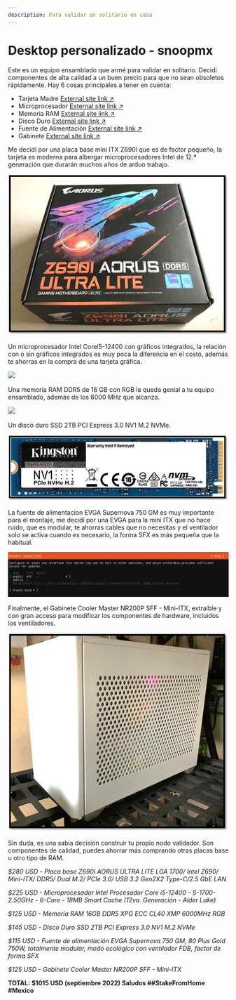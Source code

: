 ```yaml
---
description: Para validar en solitario en casa
---
```


# Desktop personalizado - snoopmx

Este es un equipo ensamblado que armé para validar en solitario. Decidí componentes de alta calidad a un buen precio para que no sean obsoletos rápidamente. Hay 6 cosas principales a tener en cuenta:

* Tarjeta Madre [External site link ↗](https://www.amazon.com.mx/gp/product/B0B29H7DJS/ref=ppx\_yo\_dt\_b\_asin\_title\_o04\_s00?ie=UTF8\&psc=1)
* Microprocesador [External site link ↗](https://www.amazon.com.mx/Intel-Procesador-Core-i5-12400-S-1700-2-50GHz/dp/B09NMPD8V2/ref=sr\_1\_1?\_\_mk\_es\_MX=%C3%85M%C3%85%C5%BD%C3%95%C3%91\&crid=34NCI5QC2TPLB\&keywords=1x+Procesador+Intel+Core+i5-12400%2C+S-1700%2C+2.50GHz%2C+6-Core%2C+18MB+Smart+Cache+%2812va.+Generaci%C3%B3n+-)
* Memoria RAM [External site link ↗](https://www.amazon.com.mx/ADATA-Lancer-DDR5-6000MHz-AX5U6000C4016G-CLARBK/dp/B09NTNN3DF/ref=sr\_1\_3?\_\_mk\_es\_MX=%C3%85M%C3%85%C5%BD%C3%95%C3%91\&crid=1W2YSNUDZF5IK\&keywords=1x+Memoria+RAM+XPG+Lancer+RGB+Black+DDR5%2C+6000MHz%2C+16GB%2C+ECC%2C+CL40%2C+XMP\&qid=1674429134\&s=electronics\&sprefix=1x+memoria+ram+xpg+lancer+rgb+black+ddr5+6000mhz+16gb+ecc+cl40+xmp%2Celectronics%2C133\&sr=1-3\&ufe=app\_do%3Aamzn1.fos.66c34496-0d28-4d73-a0a1-97a8d87ec0b2)
* Disco Duro [External site link ↗](https://www.amazon.com.mx/Kingston-2000GB-NVMe-Carriles-Lectura/dp/B091BG4HDW/ref=asc\_df\_B091BG4HDW/?tag=gledskshopmx-20\&linkCode=df0\&hvadid=496333178077\&hvpos=\&hvnetw=g\&hvrand=16185225575629432847\&hvpone=\&hvptwo=\&hvqmt=\&hvdev=c\&hvdvcmdl=\&hvlocint=\&hvlocphy=1010203\&hvtargid=pla-1256475787098\&psc=1)
* Fuente de Alimentación [External site link ↗](https://www.amazon.com.mx/gp/product/B0939VN9QT/ref=ppx\_yo\_dt\_b\_asin\_title\_o07\_s00?ie=UTF8\&psc=1)
* Gabinete [External site link ↗](https://www.amazon.com.mx/gp/product/B08BF8YMXC/ref=ppx\_yo\_dt\_b\_asin\_title\_o08\_s00?ie=UTF8\&psc=1)

Me decidí por una placa base mini ITX Z690l que es de factor pequeño, la tarjeta es moderna para albergar microprocesadores Intel de 12.ª generación que durarán muchos años de arduo trabajo.

![](<../../.gitbook/assets/image (2) (3).png>)

Un microprocesador Intel Corei5-12400 con gráficos integrados, la relación con o sin gráficos integrados es muy poca la diferencia en el costo, además te ahorras en la compra de una tarjeta gráfica.

![](<../../.gitbook/assets/image (4) (1).png>)

Una memoria RAM DDR5 de 16 GB con RGB le queda genial a tu equipo ensamblado, además de los 6000 MHz que alcanza.&#x20;

![](<../../.gitbook/assets/image (5) (1).png>)

Un disco duro SSD 2TB PCI Express 3.0 NV1 M.2 NVMe.

![](<../../.gitbook/assets/image (2).png>)

La fuente de alimentacion EVGA Supernova 750 GM es muy importante para el montaje, me decidí por una EVGA para la mini ITX que no hace ruido, que es modular, te ahorras cables que no necesitas y el ventilador solo se activa cuando es necesario, la forma SFX es más pequeña que la habitual.

![](<../../.gitbook/assets/image (1) (1).png>)

Finalmente, el Gabinete Cooler Master NR200P SFF - Mini-ITX, extraíble y con gran acceso para modificar los componentes de hardware, incluidos los ventiladores.

![](<../../.gitbook/assets/image (6) (3).png>)

Sin duda, es una sabia decisión construir tu propio nodo validador. Son componentes de calidad, puedes ahorrar más comprando otras placas base u otro tipo de RAM.&#x20;

_$280 USD - Placa base Z690I AORUS ULTRA LITE LGA 1700/ Intel Z690/ Mini-ITX/ DDR5/ Dual M.2/ PCIe 3.0/ USB 3.2 Gen2X2 Type-C/2.5 GbE LAN_&#x20;

_$225 USD - Microprocesador Intel Procesador Core i5-12400 - S-1700-2.50GHz - 6-Core - 18MB Smart Cache (12va. Generación - Alder Lake)_&#x20;

_$125 USD - Memoria RAM 16GB DDR5 XPG ECC CL40 XMP 6000MHz RGB_&#x20;

_$145 USD - Disco Duro SSD 2TB PCI Express 3.0 NV1 M.2 NVMe_&#x20;

_$115 USD - Fuente de alimentación EVGA Supernova 750 GM, 80 Plus Gold 750W, totalmente modular, modo ecológico con ventilador FDB, factor de forma SFX_&#x20;

_$125 USD - Gabinete Cooler Master NR200P SFF - Mini-ITX_&#x20;

**TOTAL: $1015 USD (septiembre 2022) Saludos ##StakeFromHome #Mexico**
